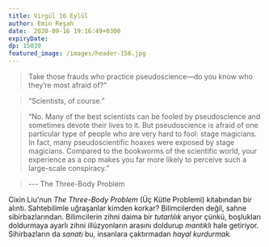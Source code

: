 ```yaml
---
title: Virgül 16 Eylül
author: Emin Reşah
date:  2020-09-16 19:16:49+0300
expiryDate:
dp: 15039
featured_image: /images/header-156.jpg
---
```



> Take those frauds who practice pseudoscience—do you know who they’re most afraid of?”


> “Scientists, of course.”


> “No. Many of the best scientists can be fooled by pseudoscience and sometimes devote their lives to
> it. But pseudoscience is afraid of one particular type of people who are very hard to fool: stage
> magicians. In fact, many pseudoscientific hoaxes were exposed by stage magicians. Compared to the
> bookworms of the scientific world, your experience as a cop makes you far more likely to perceive
> such a large-scale conspiracy.”

> --- The Three-Body Problem 

Cixin Liu'nun *The Three-Body Problem* (Üç Kütle Problemi) kitabından bir alıntı. Sahtebilimle
uğraşanlar kimden korkar? Bilimcilerden değil, sahne sibirbazlarından. Bilimcilerin zihni daima bir
*tutarlılık* arıyor çünkü, boşlukları doldurmaya ayarlı zihni illüzyonların arasını doldurup
*mantıklı* hale getiriyor. Sihirbazların da *sanatı* bu, insanlara çaktırmadan *hayal kurdurmak.*


